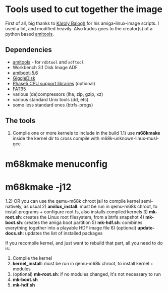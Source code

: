 # Tools used to cut together the image
First of all, big thanks to [Károly Balogh](https://github.com/chainq/amiga-linux-image) for his amiga-linux-image scripts. I used a lot, and modified heavily.
Also kudos goes to the creator(s) of a python based [amitools](https://github.com/cnvogelg/amitools).

## Dependencies

* [amitools](https://github.com/cnvogelg/amitools) - for `rdbtool` and `xdftool`
* Workbench 3.1 Disk Image ADF
* [amiboot-5.6](https://people.debian.org/~cts/debian-m68k/misc/)
* [GiggleDisk](http://www.geit.de/eng_giggledisk.html)
* [Phase5 CPU support libraries](http://phase5.a1k.org) (optional)
* [FAT95](http://aminet.net/package/disk/misc/fat95)
* various (de)compressors (lha, zip, gzip, xz)
* various standard Unix tools (dd, etc)
* some less standard ones (btrfs-progs)

## The tools

1) Compile one or more kernels to include in the build
1.1) use **m68kmake** inside the kernel dir to cross compile with m68k-unknown-linux-musl-gcc
 # m68kmake menuconfig
 # m68kmake -j12
1.2) OR you can use the qemu-m68k chroot jail to compile kernel semi-natively, as usual
2) **amilux_install**: must be run in qemu-m68k chroot, to install programs + configure root fs, also installs compiled kernels
3) **mk-root.sh**: creates the Linux root filesystem, from a btrfs snapshot
4) **mk-boot.sh**: creates the amiga boot partition
5) **mk-hdf.sh**: combines everything together into a playable HDF image file
6) (optional) **update-docs.sh**: updates the list of installed packages

If you recompile kernel, and just want to rebuild that part, all you need to do is:
1) Compile the kernel
2) **kernel_install**: must be run in qemu-m68k chroot, to install kernel + modules
4) (optional) **mk-root.sh**: if no modules changed, it's not necessary to run
5) **mk-boot.sh**
6) **mk-hdf.sh**
